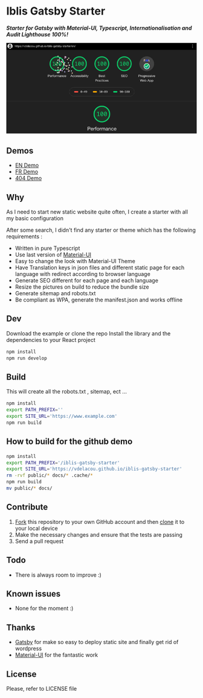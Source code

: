 # Iblis Gatsby Starter

_**Starter for Gatsby with Material-UI, Typescript, Internationalisation and Audit Lighthouse 100%!**_

![Lighthouse](./screenshots/iblis-gatsby-starter.gif)

## Demos

- [EN Demo](https://vdelacou.github.io/iblis-gatsby-starter/)
- [FR Demo](https://vdelacou.github.io/iblis-gatsby-starter/fr/)
- [404 Demo](https://vdelacou.github.io/iblis-gatsby-starter/whatever)

## Why

As I need to start new static website quite often, I create a starter with all my basic configuration

After some search, I didn't find any starter or theme which has the following requirements :

- Written in pure Typescript
- Use last version of [Material-UI](https://material-ui.com/)
- Easy to change the look with Material-UI Theme
- Have Translation keys in json files and different static page for each language with redirect according to browser language
- Generate SEO different for each page and each language
- Resize the pictures on build to reduce the bundle size
- Generate sitemap and robots.txt
- Be compliant as WPA, generate the manifest.json and works offline

## Dev

Download the example or clone the repo
Install the library and the dependencies to your React project

```sh
npm install
npm run develop
```

## Build

This will create all the robots.txt , sitemap, ect ...

```sh
npm install
export PATH_PREFIX=''
export SITE_URL='https://www.example.com'
npm run build
```

## How to build for the github demo

```sh
npm install
export PATH_PREFIX='/iblis-gatsby-starter'
export SITE_URL='https://vdelacou.github.io/iblis-gatsby-starter'
rm -rvf public/* docs/* .cache/*
npm run build
mv public/* docs/
```

## Contribute

1.  [Fork](https://help.github.com/articles/fork-a-repo/) this repository to your own GitHub account and then [clone](https://help.github.com/articles/cloning-a-repository/) it to your local device
2.  Make the necessary changes and ensure that the tests are passing
3.  Send a pull request

## Todo

- There is always room to improve :)

## Known issues

- None for the moment :)

## Thanks

- [Gatsby](https://www.gatsbyjs.org) for make so easy to deploy static site and finally get rid of wordpress
- [Material-UI](https://material-ui.com/) for the fantastic work

## License

Please, refer to LICENSE file
